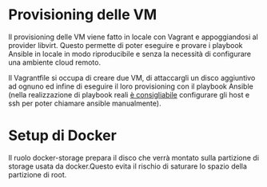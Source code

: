 # Provisioning delle VM
Il provisioning delle VM viene fatto in locale con Vagrant e appoggiandosi al provider libvirt. Questo permette di poter eseguire e provare i playbook Ansible in locale in modo riproducibile e senza la necessità di configurare una ambiente cloud remoto.

Il Vagrantfile si occupa di creare due VM, di attaccargli un disco aggiuntivo ad ognuno ed infine di eseguire il loro provisioning con il playbook Ansible (nella realizzazione di playbook reali [è consigliabile](https://max.engineer/six-ansible-practices#build-a-convenient-local-playground) configurare gli host e ssh per poter chiamare ansible manualmente).

# Setup di Docker
Il ruolo docker-storage prepara il disco che verrà montato sulla partizione di storage usata da docker.Questo evita il rischio di saturare lo spazio della partizione di root.

